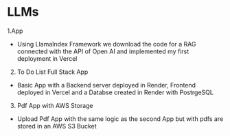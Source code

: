 # LLMs

1.App
- Using LlamaIndex Framework we download the code for a RAG connected with the API of Open AI and implemented my first deployment in Vercel

2. To Do List Full Stack App
- Basic App with a Backend server deployed in Render, Frontend deployed in Vercel and a Databse created in Render with PostrgeSQL

3. Pdf App with AWS Storage
- Upload Pdf App with the same logic as the second App but with pdfs are stored in an AWS S3 Bucket 
